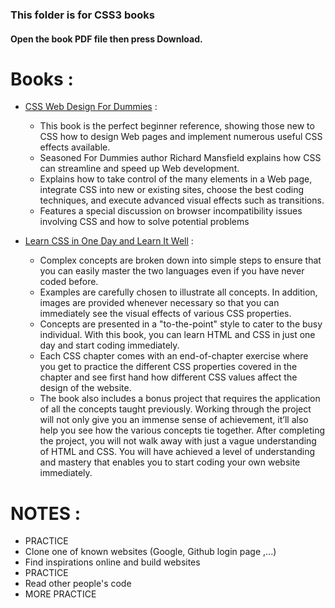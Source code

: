 ### This folder is for CSS3 books
#### Open the book PDF file then press Download.

# Books : 
- [CSS Web Design For Dummies]() :
  * This book is the perfect beginner reference, showing those new to CSS how to design Web pages and implement numerous useful CSS effects available.
  * Seasoned For Dummies author Richard Mansfield explains how CSS can streamline and speed up Web development.
  * Explains how to take control of the many elements in a Web page, integrate CSS into new or existing sites, choose the best coding techniques, and execute advanced visual effects such as transitions.
  * Features a special discussion on browser incompatibility issues involving CSS and how to solve potential problems

- [Learn CSS in One Day and Learn It Well]() :
  * Complex concepts are broken down into simple steps to ensure that you can easily master the two languages even if you have never coded before.
  * Examples are carefully chosen to illustrate all concepts. In addition, images are provided whenever necessary so that you can immediately see the visual effects of various CSS properties.
  * Concepts are presented in a "to-the-point" style to cater to the busy individual. With this book, you can learn HTML and CSS in just one day and start coding immediately.
  * Each CSS chapter comes with an end-of-chapter exercise where you get to practice the different CSS properties covered in the chapter and see first hand how different CSS values affect the design of the website.
  * The book also includes a bonus project that requires the application of all the concepts taught previously. Working through the project will not only give you an immense sense of achievement, it’ll also help you see how the various concepts tie together. After completing the project, you will not walk away with just a vague understanding of HTML and CSS. You will have achieved a level of understanding and mastery that enables you to start coding your own website immediately.

# NOTES :
- PRACTICE
- Clone one of known websites (Google, Github login page ,...)
- Find inspirations online and build websites
- PRACTICE
- Read other people's code 
- MORE PRACTICE
